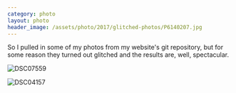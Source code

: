 ```yaml
---
category: photo
layout: photo
header_image: /assets/photo/2017/glitched-photos/P6140207.jpg
---
```


So I pulled in some of my photos from my website's git repository, but for some reason they turned out glitched and the results are, well, spectacular.

![DSC07559](/assets/photo/2017/glitched-photos/DSC07559.jpg)

![DSC04157](/assets/photo/2017/glitched-photos/DSC04157.jpg)
